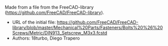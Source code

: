 Made from a file from the FreeCAD-library (https://github.com/FreeCAD/FreeCAD-library).

* URL of the initial file: https://github.com/FreeCAD/FreeCAD-library/blob/master/Mechanical%20Parts/Fasteners/Bolts%20%26%20Screws/Metric/DIN913_Setscrew_M3x3.fcstd
* Authors: 18turbo, Diego Trapero